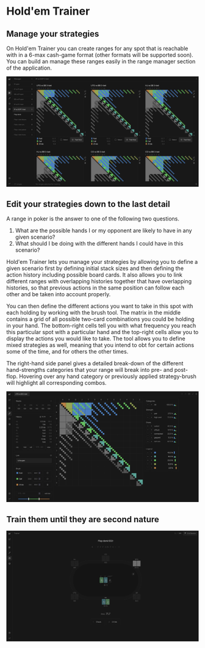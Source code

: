 # Hold'em Trainer

## Manage your strategies

On Hold'em Trainer you can create ranges for any spot that is reachable with in a 6-max cash-game format (other formats will be supported soon).
You can build an manage these ranges easily in the range manager section of the application.

![Manager](public/screenshots/manager.png)

## Edit your strategies down to the last detail

A range in poker is the answer to one of the following two questions.

1. What are the possible hands I or my opponent are likely to have in any given scenario?
2. What should I be doing with the different hands I could have in this scenario?

Hold'em Trainer lets you manage your strategies by allowing you to define a given scenario first by defining initial stack sizes and then defining the action history including possible board cards.
It also allows you to link different ranges with overlapping histories together that have overlapping histories, so that previous actions in the same position can follow each other and be taken into account properly.

You can then define the different actions you want to take in this spot with each holding by working with the brush tool.
The matrix in the middle contains a grid of all possible two-card combinations you could be holding in your hand.
The bottom-right cells tell you with what frequency you reach this particular spot with a particular hand and the top-right cells allow you to display the actions you would like to take.
The tool allows you to define mixed strategies as well, meaning that you intend to obt for certain actions some of the time, and for others the other times.

The right-hand side panel gives a detailed break-down of the different hand-strengths categories that your range will break into pre- and post-flop.
Hovering over any hand category or previously applied strategy-brush will highlight all corresponding combos.

![Editor-Full](public/screenshots/editor-full.png)

## Train them until they are second nature

![Trainer](public/screenshots/trainer.png)

